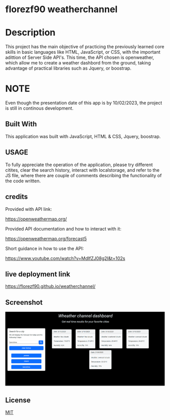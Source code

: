 # florezf90 weatherchannel

# Description

This project has the main objective of practicing the previously learned core skills in basic languages like HTML, JavaScript, or CSS, with the important adittion of Server Side API's.
This time, the API chosen is openweather, which allow me to create a weather dashbord from the ground, taking advantage of practical libraries such as Jquery, or boostrap.

# NOTE

Even though the presentation date of this app is by 10/02/2023, the project is still in continous development.

## Built With

This application was built with JavaScript, HTML & CSS, Jquery, boostrap.

## USAGE

To fully appreciate the operation of the application, please try different citites, clear the search history,  interact with localstorage, and refer to the JS file, where there are couple of comments describing the functionality of the code written.


## credits

Provided with API link: 

https://openweathermap.org/

Provided API documentation and how to interact with it:

https://openweathermap.org/forecast5

Short guidance in how to use the API:

https://www.youtube.com/watch?v=MdIfZJ08g2I&t=102s



## live deployment link 

https://florezf90.github.io/weatherchannel/

## Screenshot

![prove](./assets/Screenshot%202023-10-02%20235017.png)

## License

[MIT](https://choosealicense.com/licenses/mit/)